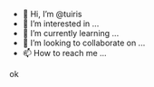 - 👋 Hi, I’m @tuiris
- 👀 I’m interested in ...
- 🌱 I’m currently learning ...
- 💞️ I’m looking to collaborate on ...
- 📫 How to reach me ...

<!---
tuiris/tuiris is a ✨ special ✨ repository because its `README.md` (this file) appears on your GitHub profile.
You can click the Preview link to take a look at your changes.
--->
 ok
